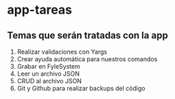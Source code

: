 # app-tareas


## Temas que serán tratadas con la app

1. Realizar validaciones con Yargs
1. Crear ayuda automática para nuestros comandos
1. Grabar en FyleSystem
1. Leer un archivo JSON
1. CRUD al archivo JSON
1. Git y Github para realizar backups del código